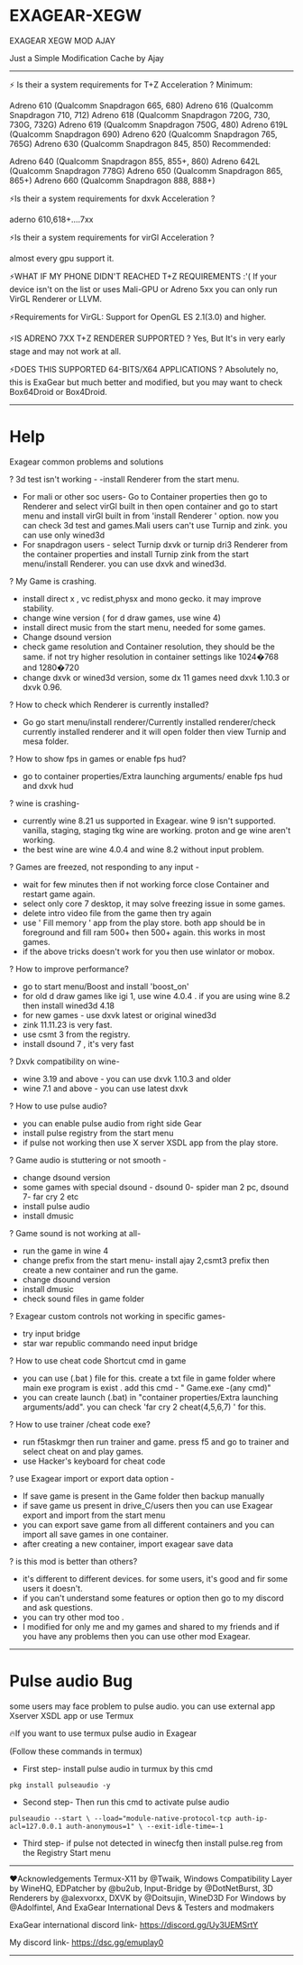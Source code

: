 # EXAGEAR-XEGW
EXAGEAR XEGW MOD AJAY

Just a Simple Modification Cache by Ajay

-----------------------------------------
⚡ Is their a system requirements for T+Z Acceleration ?
Minimum:

Adreno 610 (Qualcomm Snapdragon 665, 680)
Adreno 616 (Qualcomm Snapdragon 710, 712)
Adreno 618 (Qualcomm Snapdragon 720G, 730, 730G, 732G)
Adreno 619 (Qualcomm Snapdragon 750G, 480)
Adreno 619L (Qualcomm Snapdragon 690)
Adreno 620 (Qualcomm Snapdragon 765, 765G)
Adreno 630 (Qualcomm Snapdragon 845, 850)
Recommended:

Adreno 640 (Qualcomm Snapdragon 855, 855+, 860)
Adreno 642L (Qualcomm Snapdragon 778G)
Adreno 650 (Qualcomm Snapdragon 865, 865+)
Adreno 660 (Qualcomm Snapdragon 888, 888+)

⚡Is their a system requirements for dxvk Acceleration ?

aderno 610,618+....7xx

⚡Is their a system requirements for virGl Acceleration ?

almost every gpu support it.

⚡WHAT IF MY PHONE DIDN'T REACHED T+Z REQUIREMENTS :'(
If your device isn't on the list or uses Mali-GPU or Adreno 5xx you can only run VirGL Renderer or LLVM.

⚡Requirements for VirGL: Support for OpenGL ES 2.1(3.0) and higher.

⚡IS ADRENO 7XX T+Z RENDERER SUPPORTED ?
Yes, But It's in very early stage and may not work at all.

⚡DOES THIS SUPPORTED 64-BITS/X64 APPLICATIONS ?
Absolutely no, this is ExaGear but much better and modified, but you may want to check Box64Droid or Box4Droid.

-----------------------------------
# Help

Exagear common problems and solutions

? 3d test isn't working - 
-install Renderer from the start menu.
- For mali or other soc users- Go to Container properties then go to Renderer and select virGl built in then open container and go to start menu and install virGl built in from 'install Renderer ' option. now you can check 3d test and games.Mali users can't use Turnip and zink. you can use only wined3d
- For snapdragon users - select Turnip dxvk or turnip dri3 Renderer from the container properties and install Turnip zink from the start menu/install Renderer. you can use dxvk and wined3d.

? My Game is crashing.
- install direct x , vc redist,physx and mono gecko. it may improve stability.
- change wine version ( for d draw games, use wine 4)
- install direct music from the start menu, needed for some games.
- Change dsound version 
- check game resolution and Container resolution, they should be the same. if not try higher resolution in container settings like 1024�768 and 1280�720
- change dxvk or wined3d version, some dx 11 games need dxvk 1.10.3 or dxvk 0.96.

? How to check which Renderer is currently installed?
- Go go start menu/install renderer/Currently installed renderer/check currently installed renderer and it will open folder then view Turnip and mesa folder.

? How to show fps in games or enable fps hud?
- go to container properties/Extra launching arguments/ enable fps hud and dxvk hud

? wine is crashing-
- currently wine 8.21 us supported in Exagear. wine 9 isn't supported. vanilla, staging, staging tkg wine are working. proton and ge wine aren't working.
- the best wine are wine 4.0.4 and wine 8.2 without input problem.

? Games are freezed, not responding to any input -
- wait for few minutes then if not working force close Container and restart game again.
- select only core 7 desktop, it may solve freezing issue in some games.
- delete intro video file from the game then try again
- use ' Fill memory ' app from the play store. both app should be in foreground and fill ram 500+ then 500+ again. this works in most games.
- if the above tricks doesn't work for you then use winlator or mobox.

? How to improve performance?
- go to start menu/Boost and install 'boost_on'
- for old d draw games like igi 1, use wine 4.0.4 . if you are using wine 8.2 then install wined3d 4.18
- for new games - use dxvk latest or original wined3d
- zink 11.11.23 is very fast.
- use csmt 3 from the registry.
- install dsound 7 , it's very fast

? Dxvk compatibility on wine-
- wine 3.19 and above - you can use dxvk 1.10.3 and older
- wine 7.1 and above - you can use latest dxvk

? How to use pulse audio?
- you can enable pulse audio from right side Gear
- install pulse registry from the start menu
- if pulse not working then use X server XSDL app from the play store.

? Game audio is stuttering or not smooth -
- change dsound version
- some games with special dsound - dsound 0- spider man 2 pc, dsound 7- far cry 2  etc 
- install pulse audio
- install dmusic 

? Game sound is not working at all-
- run the game in wine 4
- change prefix from the start menu- install ajay 2,csmt3 prefix then create a new container and run the game. 
- change dsound version
- install dmusic
- check sound files in game folder

? Exagear custom controls not working in specific games-
- try input bridge
- star war republic commando need input bridge

? How to use cheat code  Shortcut cmd in game
- you can use (.bat ) file for this. create a txt file in game folder where main exe program is exist . add this cmd - " Game.exe -(any cmd)"
- you can create launch (.bat) in "container properties/Extra launching arguments/add". you can check 'far cry 2 cheat(4,5,6,7) ' for this.

? How to use trainer /cheat code exe?
- run f5taskmgr then run trainer and game. press f5 and go to trainer and select cheat on and play games.
- use Hacker's keyboard for cheat code

? use Exagear import or export data option -
- If save game is present in the Game folder then backup manually
- if save game us present in drive_C/users then you can use Exagear export and import from the start menu
- you can export save game from all different containers and you can import all save games in one container.
- after creating a new container, import exagear save data

? is this mod is better than others?
- it's different to different devices. for some users, it's good and fir some users it doesn't.
- if you can't understand some features or option then go to my discord and ask questions.
- you can try other mod too .
- I modified for only me and my games and shared to my friends and if you have any problems then you can use other mod Exagear.
------------------------------------------------------------
# Pulse audio Bug
some users may face problem to pulse audio. you can use external app Xserver XSDL app or use Termux

🔥If you want to use termux pulse audio in Exagear

(Follow these commands in termux)

- First step- install pulse audio in turmux by this cmd

`pkg install pulseaudio -y`

- Second step- Then run this cmd to activate pulse audio

`pulseaudio --start \
    --load="module-native-protocol-tcp auth-ip-acl=127.0.0.1 auth-anonymous=1" \
    --exit-idle-time=-1`  

- Third step- if pulse not detected in winecfg then install pulse.reg from the Registry Start menu 
-----------------------------------------------------

❤️Acknowledgements
Termux-X11 by @Twaik,
Windows Compatibility Layer by WineHQ,
EDPatcher by @bu2ub,
Input-Bridge by @DotNetBurst,
3D Renderers by @alexvorxx,
DXVK by @Doitsujin,
WineD3D For Windows by @Adolfintel,
And ExaGear International Devs & Testers and modmakers

ExaGear international discord link- https://discord.gg/Uy3UEMSrtY

My discord link-
https://dsc.gg/emuplay0

---------------------------------------------------
